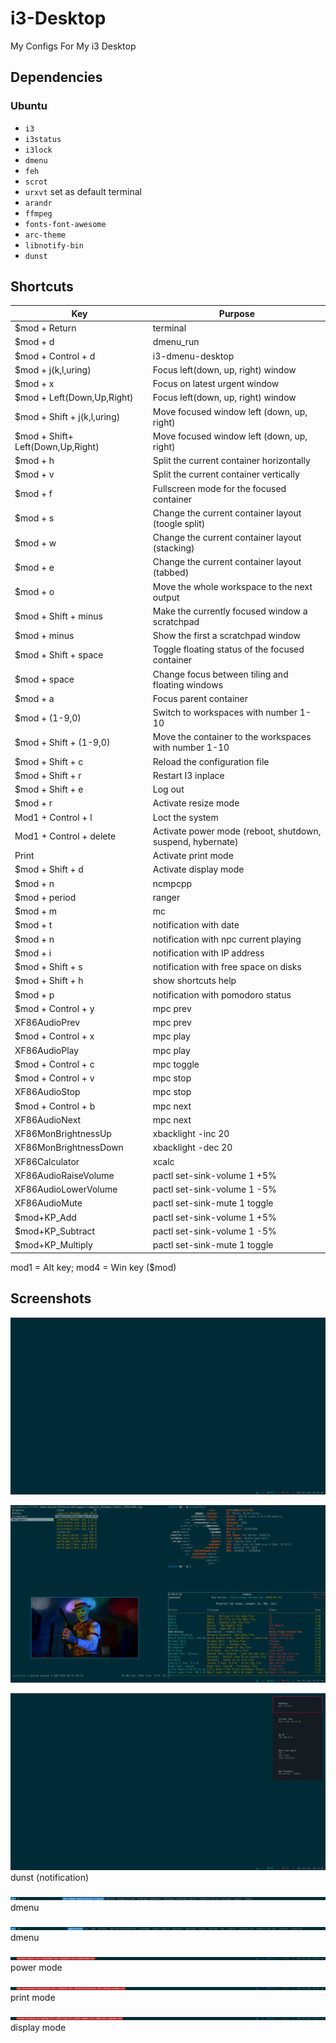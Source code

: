 # i3-Desktop

My Configs For My i3 Desktop

## Dependencies
### Ubuntu

* `i3`
* `i3status`
* `i3lock`
* `dmenu`
* `feh`
* `scrot`
* `urxvt` set as default terminal
* `arandr`
* `ffmpeg`
* `fonts-font-awesome`
* `arc-theme`
* `libnotify-bin`
* `dunst`

## Shortcuts

| Key                        | Purpose                                                                             |
| ---                        | -------                                                                             |
| $mod + Return              | terminal                                                                            |
| $mod + d                   | dmenu_run                                                                           |
| $mod + Control + d         | i3-dmenu-desktop                                                                    |
| $mod + j(k,l,uring)        | Focus left(down, up, right) window                                                  |
| $mod + x                   | Focus on latest urgent window                                                       |
| $mod + Left(Down,Up,Right) | Focus left(down, up, right) window                                                  |
| $mod + Shift + j(k,l,uring) | Move focused window left (down, up, right)                                         |
| $mod + Shift+ Left(Down,Up,Right) | Move focused window left (down, up, right)                                   |
| $mod + h                   | Split the current container horizontally                                            |
| $mod + v                   | Split the current container vertically                                              |
| $mod + f                   | Fullscreen mode for the focused container                                           |
| $mod + s                   | Change the current container layout (toogle split)                                  |
| $mod + w                   | Change the current container layout (stacking)                                      |
| $mod + e                   | Change the current container layout (tabbed)                                        |
| $mod + o                   | Move the whole workspace to the next output                                         |
| $mod + Shift + minus       | Make the currently focused window a scratchpad                                      |
| $mod + minus               | Show the first a scratchpad window                                                  |
| $mod + Shift + space       | Toggle floating status of the focused container                                     |
| $mod + space               | Change focus between tiling and floating windows                                    |
| $mod + a                   | Focus parent container                                                              |
| $mod + (1-9,0)             | Switch to workspaces with number 1-10                                               |
| $mod + Shift + (1-9,0)     | Move the container to the workspaces with number 1-10                               |
| $mod + Shift + c           | Reload the configuration file                                                       |
| $mod + Shift + r           | Restart I3 inplace                                                                  |
| $mod + Shift + e           | Log out                                                                             |
| $mod + r                   | Activate resize mode                                                                |
| Mod1 + Control + l         | Loct the system                                                                     |
| Mod1 + Control + delete    | Activate power mode (reboot, shutdown, suspend, hybernate)                          |
| Print                      | Activate print mode                                                                 |
| $mod + Shift + d           | Activate display mode                                                               |
| $mod + n                   | ncmpcpp                                                                             |
| $mod + period              | ranger                                                                              |
| $mod + m                   | mc                                                                                  |
| $mod + t                   | notification with date                                                              |
| $mod + n                   | notification with npc current playing                                               |
| $mod + i                   | notification with IP address                                                        |
| $mod + Shift + s           | notification with free space on disks                                               |
| $mod + Shift + h           | show shortcuts help                                                                 |
| $mod + p                   | notification with pomodoro status                                                   |
| $mod + Control + y         | mpc prev                                                                            |
| XF86AudioPrev              | mpc prev                                                                            |
| $mod + Control + x         | mpc play                                                                            |
| XF86AudioPlay              | mpc play                                                                            |
| $mod + Control + c         | mpc toggle                                                                          |
| $mod + Control + v         | mpc stop                                                                            |
| XF86AudioStop              | mpc stop                                                                            |
| $mod + Control + b         | mpc next                                                                            |
| XF86AudioNext              | mpc next                                                                            |
| XF86MonBrightnessUp        | xbacklight -inc 20                                                                  |
| XF86MonBrightnessDown      | xbacklight -dec 20                                                                  |
| XF86Calculator             | xcalc                                                                               |
| XF86AudioRaiseVolume       | pactl set-sink-volume 1 +5%                                                         |
| XF86AudioLowerVolume       | pactl set-sink-volume 1 -5%                                                         |
| XF86AudioMute              | pactl set-sink-mute 1 toggle                                                        |
| $mod+KP_Add                | pactl set-sink-volume 1 +5%                                                         |
| $mod+KP_Subtract           | pactl set-sink-volume 1 -5%                                                         |
| $mod+KP_Multiply           | pactl set-sink-mute 1 toggle                                                        |

mod1 = Alt key; mod4 = Win key ($mod) 

## Screenshots
![i3-desktop](screenshots/desktop.png)

![i3-desktop](screenshots/ranger_screenfetch_ncmpcpp_mplayer.png)

![i3-desktop](screenshots/notification.png)
dunst (notification)

![i3-desktop](screenshots/dmenu_desktop.png)
dmenu

![i3-desktop](screenshots/dmenu.png)
dmenu

![i3-desktop](screenshots/mode_power.png)
power mode

![i3-desktop](screenshots/mode_print.png)
print mode

![i3-desktop](screenshots/mode_display.png)
display mode
